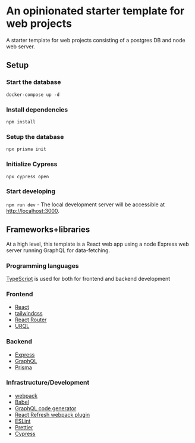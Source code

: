 # An opinionated starter template for web projects

A starter template for web projects consisting of a postgres DB and node web server.

## Setup

### Start the database

`docker-compose up -d`

### Install dependencies

`npm install`

### Setup the database

`npx prisma init`

### Initialize Cypress

`npx cypress open`

### Start developing

`npm run dev` - The local development server will be accessible at [http://localhost:3000](http://localhost:3000).

## Frameworks+libraries

At a high level, this template is a React web app using a node Express web server running GraphQL for data-fetching.

### Programming languages

[TypeScript](https://www.typescriptlang.org) is used for both for frontend and backend development

### Frontend

- [React](https://reactjs.org)
- [tailwindcss](https://tailwindcss.com)
- [React Router](https://reactrouter.com/web/guides/quick-start)
- [URQL](https://formidable.com/open-source/urql/)

### Backend

- [Express](https://expressjs.com)
- [GraphQL](https://graphql.org)
- [Prisma](https://www.prisma.io)

### Infrastructure/Development

- [webpack](https://webpack.js.org)
- [Babel](https://babeljs.io)
- [GraphQL code generator](https://www.graphql-code-generator.com)
- [React Refresh webpack plugin](https://github.com/pmmmwh/react-refresh-webpack-plugin)
- [ESLint](https://eslint.org)
- [Prettier](https://prettier.io)
- [Cypress](https://www.cypress.io)

